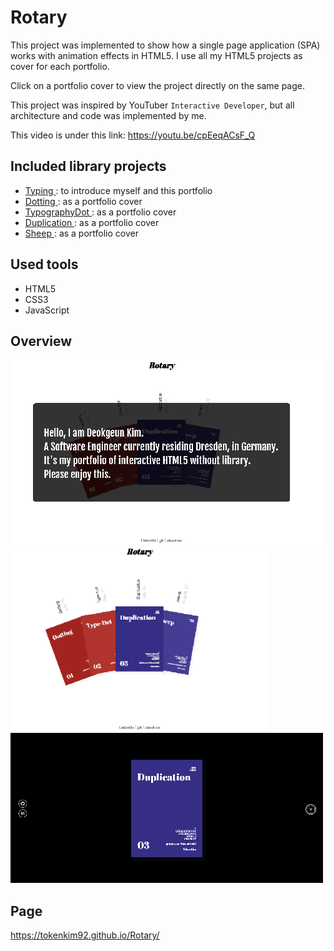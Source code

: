 # Rotary

This project was implemented to show how a single page application (SPA) works with animation effects in HTML5. I use all my HTML5 projects as cover for each portfolio.

Click on a portfolio cover to view the project directly on the same page.

This project was inspired by YouTuber `Interactive Developer`, but all architecture and code was implemented by me.

This video is under this link: https://youtu.be/cpEeqACsF_Q

## Included library projects

- <a href="https://github.com/TokenKim92/Typing" target="blank">
    Typing
  </a>: to introduce myself and this portfolio
- <a href="https://github.com/TokenKim92/Dotting" target="blank">
    Dotting
  </a>: as a portfolio cover
- <a href="https://github.com/TokenKim92/TypographyDot" target="blank">
      TypographyDot
    </a>: as a portfolio cover
- <a href="https://github.com/TokenKim92/Duplication" target="blank">
     Duplication
   </a> : as a portfolio cover
- <a href="https://github.com/TokenKim92/Sheep" target="blank">
    Sheep
  </a>: as a portfolio cover

## Used tools

- HTML5
- CSS3
- JavaScript

## Overview

  <img src="./imgs/rotary1.png" alt="Rotary"/>
  <img src="./imgs/rotary2.png" alt="Rotary"/>
  <img src="./imgs/rotary3.png" alt="Rotary"/>

## Page

https://tokenkim92.github.io/Rotary/
